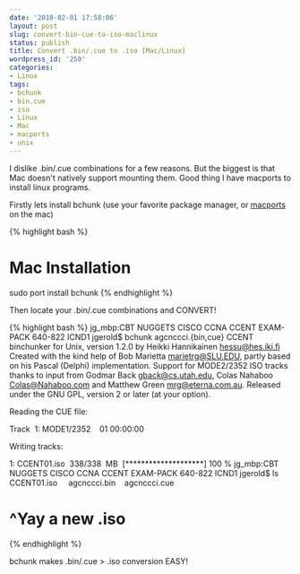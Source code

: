 ```yaml
---
date: '2010-02-01 17:58:06'
layout: post
slug: convert-bin-cue-to-iso-maclinux
status: publish
title: Convert .bin/.cue to .iso [Mac/Linux]
wordpress_id: '250'
categories:
- Linux
tags:
- bchunk
- bin.cue
- iso
- Linux
- Mac
- macports
- unix
---
```


I dislike .bin/.cue combinations for a few reasons. But the biggest is that Mac doesn't natively support mounting them. Good thing I have macports to install linux programs.

Firstly lets install bchunk (use your favorite package manager, or [macports](http://www.macports.org/) on the mac)

{% highlight bash %}
# Mac Installation
sudo port install bchunk
{% endhighlight %}

Then locate your .bin/.cue combinations and CONVERT!

{% highlight bash %}
jg_mbp:CBT NUGGETS CISCO CCNA CCENT EXAM-PACK 640-822 ICND1 jgerold$ bchunk agcnccci.{bin,cue} CCENT
binchunker for Unix, version 1.2.0 by Heikki Hannikainen <hessu@hes.iki.fi>
 Created with the kind help of Bob Marietta <marietrg@SLU.EDU>,
 partly based on his Pascal (Delphi) implementation.
 Support for MODE2/2352 ISO tracks thanks to input from
 Godmar Back <gback@cs.utah.edu>, Colas Nahaboo <Colas@Nahaboo.com>
 and Matthew Green <mrg@eterna.com.au>.
 Released under the GNU GPL, version 2 or later (at your option).

Reading the CUE file:

Track  1: MODE1/2352    01 00:00:00

Writing tracks:

 1: CCENT01.iso  338/338  MB  [********************] 100 %
jg_mbp:CBT NUGGETS CISCO CCNA CCENT EXAM-PACK 640-822 ICND1 jgerold$ ls
CCENT01.iso     agcnccci.bin    agcnccci.cue
# ^Yay a new .iso
{% endhighlight %}



bchunk makes .bin/.cue > .iso conversion EASY!
